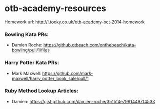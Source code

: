otb-academy-resources
=====================
Homework url: http://l.tooky.co.uk/otb-academy-oct-2014-homework

### Bowling Kata PRs:

- Damien Roche: https://github.otbeach.com/onthebeach/kata-bowling/pull/1/files

### Harry Potter Kata PRs:

- Mark Maxwell: https://github.com/mark-maxwell/harry_potter_book_sale/pull/1

### Ruby Method Lookup Articles:

- Damien: https://gist.github.com/damien-roche/351bf4e7991449714533
